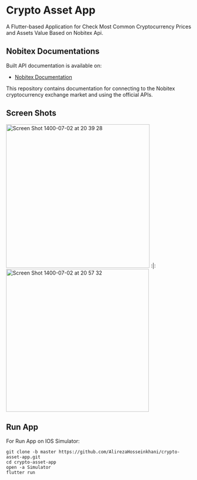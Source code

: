 # Crypto Asset App

 A Flutter-based Application for Check Most Common Cryptocurrency Prices and Assets Value Based on Nobitex Api.
 
## Nobitex Documentations

Built API documentation is available on:

- [Nobitex Documentation](https://apidocs.nobitex.ir/#api)

This repository contains documentation for connecting to the Nobitex cryptocurrency exchange market and using the official APIs.

## Screen Shots

<img width="390" alt="Screen Shot 1400-07-02 at 20 39 28" src="https://user-images.githubusercontent.com/32016238/134716009-906feb90-06e8-4171-a99b-086bf74c6f11.png"> :|:<img width="388" alt="Screen Shot 1400-07-02 at 20 57 32" src="https://user-images.githubusercontent.com/32016238/134716410-124f5a72-0f68-4e66-817a-54a8fe455bcd.png">

## Run App

For Run App on IOS Simulator:
```
git clone -b master https://github.com/AlirezaHosseinkhani/crypto-asset-app.git
cd crypto-asset-app
open -a Simulator
flutter run
```
